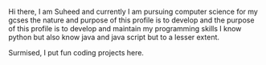 Hi there, I am Suheed and currently I am pursuing computer science for my gcses
the nature and purpose of this profile is to develop and the purpose of this
profile is to develop and maintain my programming skills I know python but also
know java and java script but to a lesser extent. 

Surmised, I put fun coding projects here. 

<!---
S-mahmoud/S-mahmoud is a ✨ special ✨ repository because its `README.md` (this file) appears on your GitHub profile.
You can click the Preview link to take a look at your changes.
--->
